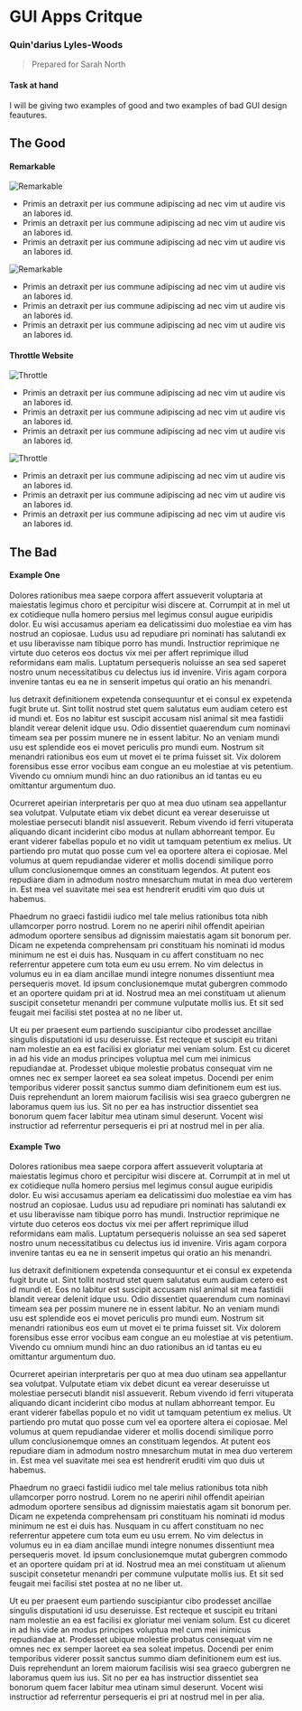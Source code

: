 # GUI Apps Critque

### Quin'darius Lyles-Woods

> Prepared for Sarah North

#### Task at hand

I will be giving two examples of good and two examples of bad GUI design feautures.

## The Good

#### Remarkable

![Remarkable](Remarkable1.jpg)

- Primis an detraxit per ius commune adipiscing ad nec vim ut audire vis an labores id.
- Primis an detraxit per ius commune adipiscing ad nec vim ut audire vis an labores id.
- Primis an detraxit per ius commune adipiscing ad nec vim ut audire vis an labores id.

![Remarkable](Remarkable2.jpg)

- Primis an detraxit per ius commune adipiscing ad nec vim ut audire vis an labores id.
- Primis an detraxit per ius commune adipiscing ad nec vim ut audire vis an labores id.
- Primis an detraxit per ius commune adipiscing ad nec vim ut audire vis an labores id.

#### Throttle Website

![Throttle](ThrottleDesktop.jpg)

- Primis an detraxit per ius commune adipiscing ad nec vim ut audire vis an labores id.
- Primis an detraxit per ius commune adipiscing ad nec vim ut audire vis an labores id.
- Primis an detraxit per ius commune adipiscing ad nec vim ut audire vis an labores id.

![Throttle](ThrottleMobile.jpg)

- Primis an detraxit per ius commune adipiscing ad nec vim ut audire vis an labores id.
- Primis an detraxit per ius commune adipiscing ad nec vim ut audire vis an labores id.
- Primis an detraxit per ius commune adipiscing ad nec vim ut audire vis an labores id.

## The Bad

#### Example One

Dolores rationibus mea saepe corpora affert assueverit voluptaria at maiestatis legimus choro et percipitur wisi discere at. Corrumpit at in mel ut ex cotidieque nulla homero persius mel legimus consul augue euripidis dolor. Eu wisi accusamus aperiam ea delicatissimi duo molestiae ea vim has nostrud an copiosae. Ludus usu ad repudiare pri nominati has salutandi ex et usu liberavisse nam tibique porro has mundi. Instructior reprimique ne virtute duo ceteros eos doctus vix mei per affert reprimique illud reformidans eam malis. Luptatum persequeris noluisse an sea sed saperet nostro unum necessitatibus cu delectus ius id invenire. Viris agam corpora invenire tantas eu ea ne in senserit impetus qui oratio an his menandri.

Ius detraxit definitionem expetenda consequuntur et ei consul ex expetenda fugit brute ut. Sint tollit nostrud stet quem salutatus eum audiam cetero est id mundi et. Eos no labitur est suscipit accusam nisl animal sit mea fastidii blandit verear delenit idque usu. Odio dissentiet quaerendum cum nominavi timeam sea per possim munere ne in essent labitur. No an veniam mundi usu est splendide eos ei movet periculis pro mundi eum. Nostrum sit menandri rationibus eos eum ut movet ei te prima fuisset sit. Vix dolorem forensibus esse error vocibus eam congue an eu molestiae at vis petentium. Vivendo cu omnium mundi hinc an duo rationibus an id tantas eu eu omittantur argumentum duo.

Ocurreret apeirian interpretaris per quo at mea duo utinam sea appellantur sea volutpat. Vulputate etiam vix debet dicunt ea verear deseruisse ut molestiae persecuti blandit nisl assueverit. Rebum vivendo id ferri vituperata aliquando dicant inciderint cibo modus at nullam abhorreant tempor. Eu erant viderer fabellas populo et no vidit ut tamquam petentium ex melius. Ut partiendo pro mutat quo posse cum vel ea oportere altera ei copiosae. Mel volumus at quem repudiandae viderer et mollis docendi similique porro ullum conclusionemque omnes an constituam legendos. At putent eos repudiare diam in admodum nostro mnesarchum mutat in mea duo verterem in. Est mea vel suavitate mei sea est hendrerit eruditi vim quo duis ut habemus.

Phaedrum no graeci fastidii iudico mel tale melius rationibus tota nibh ullamcorper porro nostrud. Lorem no ne aperiri nihil offendit apeirian admodum oportere sensibus ad dignissim maiestatis agam sit bonorum per. Dicam ne expetenda comprehensam pri constituam his nominati id modus minimum ne est ei duis has. Nusquam in cu affert constituam no nec referrentur appetere cum tota eum eu usu errem. No vim delectus in volumus eu in ea diam ancillae mundi integre nonumes dissentiunt mea persequeris movet. Id ipsum conclusionemque mutat gubergren commodo et an oportere quidam pri at id. Nostrud mea an mei constituam ut alienum suscipit consetetur menandri per commune vulputate mollis ius. Et sit sed feugait mei facilisi stet postea at no ne liber ut.

Ut eu per praesent eum partiendo suscipiantur cibo prodesset ancillae singulis disputationi id usu deseruisse. Est recteque et suscipit eu tritani nam molestie an ea est facilisi ex gloriatur mei veniam solum. Est cu diceret in ad his vide an modus principes voluptua mel cum mei inimicus repudiandae at. Prodesset ubique molestie probatus consequat vim ne omnes nec ex semper laoreet ea sea soleat impetus. Docendi per enim temporibus viderer possit sanctus summo diam definitionem eum est ius. Duis reprehendunt an lorem maiorum facilisis wisi sea graeco gubergren ne laboramus quem ius ius. Sit no per ea has instructior dissentiet sea bonorum quem facer labitur mea utinam simul deserunt. Vocent wisi instructior ad referrentur persequeris ei pri at nostrud mel in per alia.

#### Example Two

Dolores rationibus mea saepe corpora affert assueverit voluptaria at maiestatis legimus choro et percipitur wisi discere at. Corrumpit at in mel ut ex cotidieque nulla homero persius mel legimus consul augue euripidis dolor. Eu wisi accusamus aperiam ea delicatissimi duo molestiae ea vim has nostrud an copiosae. Ludus usu ad repudiare pri nominati has salutandi ex et usu liberavisse nam tibique porro has mundi. Instructior reprimique ne virtute duo ceteros eos doctus vix mei per affert reprimique illud reformidans eam malis. Luptatum persequeris noluisse an sea sed saperet nostro unum necessitatibus cu delectus ius id invenire. Viris agam corpora invenire tantas eu ea ne in senserit impetus qui oratio an his menandri.

Ius detraxit definitionem expetenda consequuntur et ei consul ex expetenda fugit brute ut. Sint tollit nostrud stet quem salutatus eum audiam cetero est id mundi et. Eos no labitur est suscipit accusam nisl animal sit mea fastidii blandit verear delenit idque usu. Odio dissentiet quaerendum cum nominavi timeam sea per possim munere ne in essent labitur. No an veniam mundi usu est splendide eos ei movet periculis pro mundi eum. Nostrum sit menandri rationibus eos eum ut movet ei te prima fuisset sit. Vix dolorem forensibus esse error vocibus eam congue an eu molestiae at vis petentium. Vivendo cu omnium mundi hinc an duo rationibus an id tantas eu eu omittantur argumentum duo.

Ocurreret apeirian interpretaris per quo at mea duo utinam sea appellantur sea volutpat. Vulputate etiam vix debet dicunt ea verear deseruisse ut molestiae persecuti blandit nisl assueverit. Rebum vivendo id ferri vituperata aliquando dicant inciderint cibo modus at nullam abhorreant tempor. Eu erant viderer fabellas populo et no vidit ut tamquam petentium ex melius. Ut partiendo pro mutat quo posse cum vel ea oportere altera ei copiosae. Mel volumus at quem repudiandae viderer et mollis docendi similique porro ullum conclusionemque omnes an constituam legendos. At putent eos repudiare diam in admodum nostro mnesarchum mutat in mea duo verterem in. Est mea vel suavitate mei sea est hendrerit eruditi vim quo duis ut habemus.

Phaedrum no graeci fastidii iudico mel tale melius rationibus tota nibh ullamcorper porro nostrud. Lorem no ne aperiri nihil offendit apeirian admodum oportere sensibus ad dignissim maiestatis agam sit bonorum per. Dicam ne expetenda comprehensam pri constituam his nominati id modus minimum ne est ei duis has. Nusquam in cu affert constituam no nec referrentur appetere cum tota eum eu usu errem. No vim delectus in volumus eu in ea diam ancillae mundi integre nonumes dissentiunt mea persequeris movet. Id ipsum conclusionemque mutat gubergren commodo et an oportere quidam pri at id. Nostrud mea an mei constituam ut alienum suscipit consetetur menandri per commune vulputate mollis ius. Et sit sed feugait mei facilisi stet postea at no ne liber ut.

Ut eu per praesent eum partiendo suscipiantur cibo prodesset ancillae singulis disputationi id usu deseruisse. Est recteque et suscipit eu tritani nam molestie an ea est facilisi ex gloriatur mei veniam solum. Est cu diceret in ad his vide an modus principes voluptua mel cum mei inimicus repudiandae at. Prodesset ubique molestie probatus consequat vim ne omnes nec ex semper laoreet ea sea soleat impetus. Docendi per enim temporibus viderer possit sanctus summo diam definitionem eum est ius. Duis reprehendunt an lorem maiorum facilisis wisi sea graeco gubergren ne laboramus quem ius ius. Sit no per ea has instructior dissentiet sea bonorum quem facer labitur mea utinam simul deserunt. Vocent wisi instructior ad referrentur persequeris ei pri at nostrud mel in per alia.
